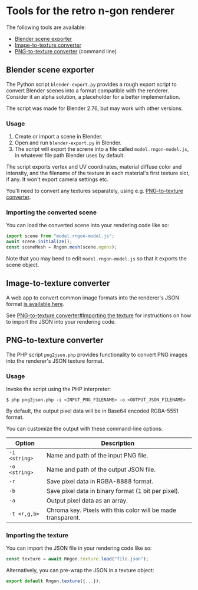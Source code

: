 # Tools for the retro n-gon renderer

The following tools are available:

- [Blender scene exporter](#blender-scene-exporter)
- [Image-to-texture converter](#image-to-texture-converter)
- [PNG-to-texture converter](#png-to-texture-converter) (command line)

## Blender scene exporter

The Python script `blender-export.py` provides a rough export script to convert Blender scenes into a format compatible with the renderer. Consider it an alpha solution, a placeholder for a better implementation.

The script was made for Blender 2.76, but may work with other versions.

### Usage

1. Create or import a scene in Blender.
2. Open and run `blender-export.py` in Blender.
3. The script will export the screne into a file called `model.rngon-model.js`, in whatever file path Blender uses by default.

The script exports vertex and UV coordinates, material diffuse color and intensity, and the filename of the texture in each material's first texture slot, if any. It won't export camera settings etc.

You'll need to convert any textures separately, using e.g. [PNG-to-texture converter](#png-to-texture-converter).

### Importing the converted scene

You can load the converted scene into your rendering code like so:

```javascript
import scene from "model.rngon-model.js";
await scene.initialize();
const sceneMesh = Rngon.mesh(scene.ngons);
```

Note that you may beed to edit `model.rngon-model.js` so that it exports the scene object.

## Image-to-texture converter

A web app to convert common image formats into the renderer's JSON format [is available here](https://leikareipa.github.io/desktop/apps/rngon-texture-converter/).

See [PNG-to-texture converter#Importing the texture](#importing-the-texture) for instructions on how to import the JSON into your rendering code.

## PNG-to-texture converter

The PHP script `png2json.php` provides functionality to convert PNG images into the renderer's JSON texture format.

### Usage

Invoke the script using the PHP interpreter:

`$ php png2json.php -i <INPUT_PNG_FILENAME> -o <OUTPUT_JSON_FILENAME>`

By default, the output pixel data will be in Base64 encoded RGBA-5551 format.

You can customize the output with these command-line options:

| Option              | Description                                                  |
|---------------------|------------------------------------------------------------- |
| `-i <string>`       | Name and path of the input PNG file.                         |
| `-o <string>`       | Name and path of the output JSON file.                       |
| `-r`                | Save pixel data in RGBA-8888 format.                         |
| `-b`                | Save pixel data in binary format (1 bit per pixel).          |
| `-a`                | Output pixel data as an array.                               |
| `-t <r,g,b>`        | Chroma key. Pixels with this color will be made transparent. |

### Importing the texture

You can import the JSON file in your rendering code like so:

```javascript
const texture = await Rngon.texture.load("file.json");
```

Alternatively, you can pre-wrap the JSON in a texture object:

```javascript
export default Rngon.texture({...});
```
